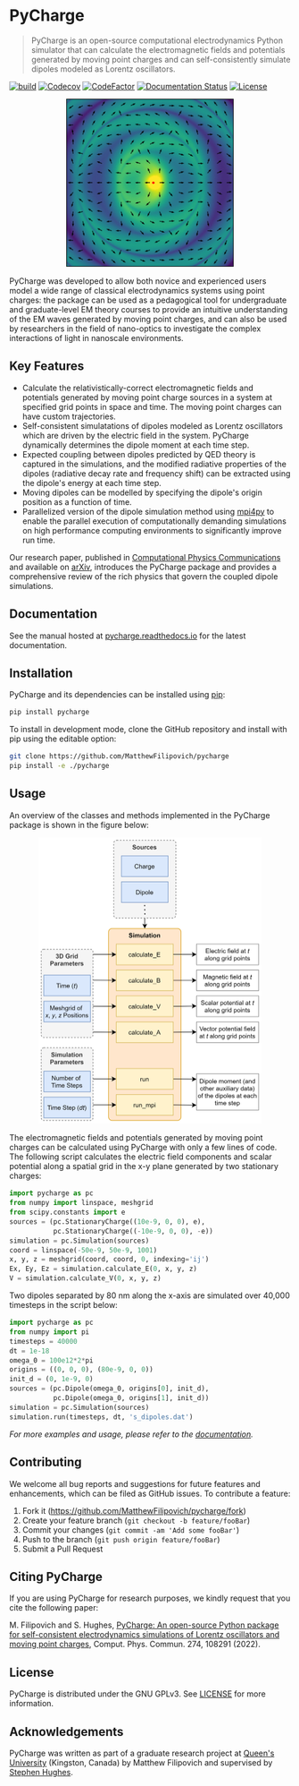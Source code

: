 # PyCharge

> PyCharge is an open-source computational electrodynamics Python simulator that can calculate the electromagnetic fields and potentials generated by moving point charges and can self-consistently simulate dipoles modeled as Lorentz oscillators.

[![build](https://github.com/MatthewFilipovich/pycharge/actions/workflows/build.yml/badge.svg)](https://github.com/MatthewFilipovich/pycharge/actions/workflows/build.yml)
[![Codecov](https://img.shields.io/codecov/c/github/matthewfilipovich/pycharge?token=52MBM273IF)](https://codecov.io/gh/MatthewFilipovich/pycharge)
[![CodeFactor](https://www.codefactor.io/repository/github/matthewfilipovich/pycharge/badge)](https://www.codefactor.io/repository/github/matthewfilipovich/pycharge)
[![Documentation Status](https://readthedocs.org/projects/pycharge/badge/?version=latest)](https://pycharge.readthedocs.io/en/latest/?badge=latest)
[![License](https://img.shields.io/github/license/MatthewFilipovich/pycharge?color=blue)](https://github.com/MatthewFilipovich/pycharge/blob/master/LICENSE)

<p align="center">
  <img width="300" src="https://raw.githubusercontent.com/MatthewFilipovich/pycharge/master/docs/figs/oscillating_charge.gif">
</p>

PyCharge was developed to allow both novice and experienced users model a wide range of classical electrodynamics systems using point charges: the package can be used as a pedagogical tool for undergraduate and graduate-level EM theory courses to provide an intuitive understanding of the EM waves generated by moving point charges, and can also be used by researchers in the field of nano-optics to investigate the complex interactions of light in nanoscale environments.

## Key Features

- Calculate the relativistically-correct electromagnetic fields and potentials generated by moving point charge sources in a system at specified grid points in space and time. The moving point charges can have custom trajectories.
- Self-consistent simulatations of dipoles modeled as Lorentz oscillators which are driven by the electric field in the system. PyCharge dynamically determines the dipole moment at each time step.
- Expected coupling between dipoles predicted by QED theory is captured in the simulations, and the modified radiative properties of the dipoles (radiative decay rate and frequency shift) can be extracted using the dipole's energy at each time step.
- Moving dipoles can be modelled by specifying the dipole's origin position as a function of time.
- Parallelized version of the dipole simulation method using [mpi4py](https://mpi4py.readthedocs.io/en/stable/) to enable the parallel execution of computationally demanding simulations on high performance computing environments to significantly improve run time.

Our research paper, published in [Computational Physics Communications](https://doi.org/10.1016/j.cpc.2022.108291) and available on [arXiv](https://arxiv.org/abs/2107.12437), introduces the PyCharge package and provides a comprehensive review of the rich physics that govern the coupled dipole simulations.

## Documentation

See the manual hosted at [pycharge.readthedocs.io](https://pycharge.readthedocs.io/) for the latest documentation.

## Installation

PyCharge and its dependencies can be installed using [pip](https://pypi.org/project/pycharge/):

```sh
pip install pycharge
```

To install in development mode, clone the GitHub repository and install with pip using the editable option:

```sh
git clone https://github.com/MatthewFilipovich/pycharge
pip install -e ./pycharge
```

## Usage

An overview of the classes and methods implemented in the PyCharge package is shown in the figure below:

<p align="center">
  <img width="400" src="https://raw.githubusercontent.com/MatthewFilipovich/pycharge/master/docs/figs/workflow.png">
</p>

The electromagnetic fields and potentials generated by moving point charges can be calculated using PyCharge with only a few lines of code. The following script calculates the electric field components and scalar potential along a spatial grid in the x-y plane generated by two stationary charges:

```python
import pycharge as pc
from numpy import linspace, meshgrid
from scipy.constants import e
sources = (pc.StationaryCharge((10e-9, 0, 0), e),
           pc.StationaryCharge((-10e-9, 0, 0), -e))
simulation = pc.Simulation(sources)
coord = linspace(-50e-9, 50e-9, 1001)
x, y, z = meshgrid(coord, coord, 0, indexing='ij')
Ex, Ey, Ez = simulation.calculate_E(0, x, y, z)
V = simulation.calculate_V(0, x, y, z)
```

Two dipoles separated by 80 nm along the x-axis are simulated over 40,000 timesteps in the script below:

```python
import pycharge as pc
from numpy import pi
timesteps = 40000
dt = 1e-18
omega_0 = 100e12*2*pi
origins = ((0, 0, 0), (80e-9, 0, 0))
init_d = (0, 1e-9, 0)
sources = (pc.Dipole(omega_0, origins[0], init_d),
           pc.Dipole(omega_0, origins[1], init_d))
simulation = pc.Simulation(sources)
simulation.run(timesteps, dt, 's_dipoles.dat')
```

_For more examples and usage, please refer to the [documentation](https://pycharge.readthedocs.io/)._

## Contributing

We welcome all bug reports and suggestions for future features and enhancements, which can be filed as GitHub issues. To contribute a feature:

1. Fork it (<https://github.com/MatthewFilipovich/pycharge/fork>)
2. Create your feature branch (`git checkout -b feature/fooBar`)
3. Commit your changes (`git commit -am 'Add some fooBar'`)
4. Push to the branch (`git push origin feature/fooBar`)
5. Submit a Pull Request

## Citing PyCharge

If you are using PyCharge for research purposes, we kindly request that you cite the following paper:

M. Filipovich and S. Hughes, [PyCharge: An open-source Python package for self-consistent electrodynamics
simulations of Lorentz oscillators and moving point charges](https://doi.org/10.1016/j.cpc.2022.108291), Comput. Phys. Commun. 274, 108291 (2022).

## License

PyCharge is distributed under the GNU GPLv3. See [LICENSE](https://github.com/MatthewFilipovich/pycharge/blob/master/LICENSE) for more information.

## Acknowledgements

PyCharge was written as part of a graduate research project at [Queen's University](https://www.queensu.ca/physics/home) (Kingston, Canada) by Matthew Filipovich and supervised by [Stephen Hughes](https://www.physics.queensu.ca/facultysites/hughes/).
